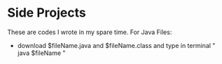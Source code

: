 # Side Projects
These are codes I wrote in my spare time.
For Java Files:
- download $fileName.java and $fileName.class and type in terminal " java $fileName "
